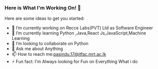 ### Here is What I'm Working On! 👋



Here are some ideas to get you started:

- 🔭 I’m currently working on Recce Labs(PVT) Ltd as Software Engineer
- 🌱 I’m currently learning Python ,Java,React Js,JavaScript,Machine Learning
- 👯 I’m looking to collaborate on Python
- 💬 Ask me about Anything
- 📫 How to reach me:pasindu.17@itfac.mrt.ac.lk
- ⚡ Fun fact: I'm Always looking for Fun on Everything What i do 
